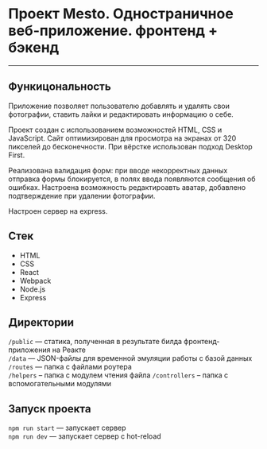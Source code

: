 # Проект Mesto. Одностраничное веб-приложение. фронтенд + бэкенд

---

## Функицональность

Приложение позволяет пользователю добавлять и удалять свои фотографии, ставить лайки и редактировать информацию о себе.

Проект создан с использованием возможностей HTML, CSS и JavaScript. Сайт оптимизирован для просмотра на экранах от 320 пикселей до бесконечности. При вёрстке использован подход Desktop First.

Реализована валидация форм: при вводе некорректных данных отправка формы блокируется, в полях ввода появляются сообщения об ошибках. Настроена возможность редактироавть аватар, добавлено подтверждение при удалении фотографии.

Настроен сервер на express.

## Стек

- HTML
- CSS
- React
- Webpack
- Node.js
- Express

## Директории

`/public` — статика, полученная в результате билда фронтенд-приложения на Реакте  
`/data` — JSON-файлы для временной эмуляции работы с базой данных  
`/routes` — папка с файлами роутера  
`/helpers` – папка с модулем чтения файла
`/controllers` – папка с вспомогательными модулями

## Запуск проекта

`npm run start` — запускает сервер   
`npm run dev` — запускает сервер с hot-reload
